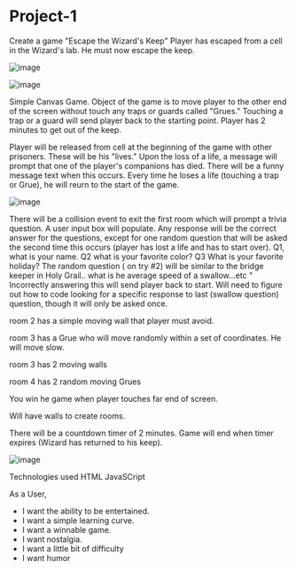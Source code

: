 # Project-1
Create a game
"Escape the Wizard's Keep"
Player has escaped from a cell in the Wizard's lab. He must now escape the keep.

![image](https://user-images.githubusercontent.com/120183363/209373087-fdc86356-e271-43b0-8cc1-6e8151723279.png)


![image](https://user-images.githubusercontent.com/120183363/209365453-ef905bef-7f6f-4193-8e15-14d622c38ad1.png)




Simple Canvas Game.
Object of the game is to move player to the other end of the screen without touch any traps or guards called "Grues." Touching a trap or a guard will send player back to the starting point. Player has 2 minutes to get out of the keep.

Player will be released from cell at the beginning of the game with other prisoners. These will be his "lives." Upon the loss of a life, a message will prompt that one of the player's companions has died. There will be a funny message text when this occurs. Every time he loses a life (touching a trap or Grue), he will reurn to the start of the game.

![image](https://user-images.githubusercontent.com/120183363/209366741-f411f772-e19d-44de-8be0-55b35d6c514c.png)

There will be a collision event to exit the first room which will prompt a trivia question. A user input box will populate. Any response will be the correct answer for the questions, except for one random question that will be asked the second time this occurs (player has lost a life and has to start over). Q1, what is your name. Q2 what is your favorite color? Q3 What is your favorite holiday?  The random question ( on try #2) will be similar to the bridge keeper in Holy Grail.. what is he average speed of a swallow...etc " Incorrectly answering this will send player back to start. Will need to figure out how to code looking for a specific response to last (swallow question) question, though it will only be asked once. 

room 2 has a simple moving wall that player must avoid.

room 3 has a Grue who will move randomly within a set of coordinates. He will move slow.

room 3 has 2 moving walls

room 4 has 2 random moving Grues

You win he game when player touches far end of screen.

Will have walls to create rooms. 

There will be a countdown timer of 2 minutes. Game will end when timer expires (Wizard has returned to his keep).

![image](https://user-images.githubusercontent.com/120183363/209365362-0a350439-95d0-4bdd-ae6a-085bdcfa4af9.png)

Technologies used
HTML
JavaSCript

As a User, 
- I want the ability to be entertained.
- I want a simple learning curve.
- I want a winnable game.
- I want nostalgia.
- I want a little bit of difficulty 
- I want humor
